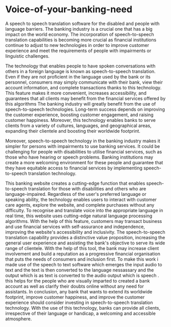 # Voice-of-your-banking-need
A speech to speech translation software for the disabled and people with language barriers. 
The banking industry is a crucial one that has a big impact on the world economy. The incorporation of speech-to-speech translation capabilities is becoming more crucial as financial institutions continue to adjust to new technologies in order to improve customer experience and meet the requirements of people with impairments or linguistic challenges.

The technology that enables people to have spoken conversations with others in a foreign language is known as speech-to-speech translation. Even if they are not proficient in the language used by the bank or its personnel, consumers may simply communicate with their bank, view their account information, and complete transactions thanks to this technology. This feature makes it more convenient, increases accessibility, and guarantees that all clients may benefit from the financial services offered by this algorithms 
The banking industry will greatly benefit from the use of speech-to-speech technologies. Long-term success depends on improving the customer experience, boosting customer engagement, and raising customer happiness. Moreover, this technology enables banks to serve clients from a variety of cultures, languages, and geographical areas, expanding their clientele and boosting their worldwide footprint.

Moreover, speech-to-speech technology in the banking industry makes it simpler for persons with impairments to use banking services. It could be challenging for people with disabilities to utilise financial services, such as those who have hearing or speech problems. Banking institutions may create a more welcoming environment for these people and guarantee that they have equitable access to financial services by implementing speech-to-speech translation technology.

This banking website creates a cutting-edge function that enables speech-to-speech translation for those with disabilities and others who are language-impaired. Regardless of the user's preferred language or speaking ability, the technology enables users to interact with customer care agents, explore the website, and complete purchases without any difficulty.
To recognise and translate voice into the appropriate language in real time, this website uses cutting-edge natural language processing algorithms. With the help of this feature, customers may transact business and use financial services with self-assurance and independence, improving the website's accessibility and inclusivity.
The speech-to-speech translation capability provides a distinctive value proposition, increasing the general user experience and assisting the bank's objective to serve its wide range of clientele. 
With the help of this tool, the bank may increase client involvement and build a reputation as a progressive financial organisation that puts the needs of consumers and inclusion first. To make this work i made use of the speech to text software which emerges the input audio to text and the text is then converted to the language nessassary and the output which is as text is converted to the audio output which is speech \. this helps for the people who are visually imparted to created a bank account as well as clarify their doubts online without any need for assistants.
In conclusion, any bank that wants to extend its worldwide footprint, improve customer happiness, and improve the customer experience should consider investing in speech-to-speech translation technology. With the use of this technology, banks can provide all clients, irrespective of their language or handicap, a welcoming and accessible atmosphere.
